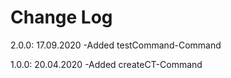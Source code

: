 # Change Log

2.0.0: 17.09.2020
    -Added testCommand-Command

1.0.0: 20.04.2020
    -Added createCT-Command